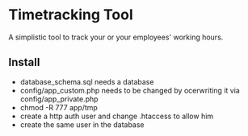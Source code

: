 # Timetracking Tool
A simplistic tool to track your or your employees' working hours.

## Install
* database_schema.sql needs a database
* config/app_custom.php needs to be changed by ocerwriting it via config/app_private.php
* chmod -R 777 app/tmp
* create a http auth user and change .htaccess to allow him
* create the same user in the database

